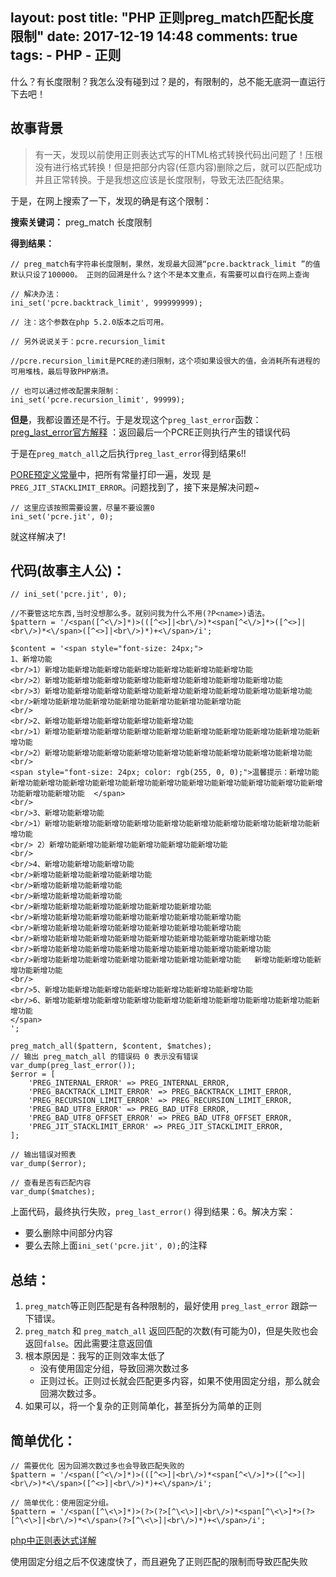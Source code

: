 layout: post
title: "PHP 正则preg_match匹配长度限制"
date: 2017-12-19 14:48
comments: true
tags: 
	- PHP
	- 正则
---

什么？有长度限制？我怎么没有碰到过？是的，有限制的，总不能无底洞一直运行下去吧！

## 故事背景
> 有一天，发现以前使用正则表达式写的HTML格式转换代码出问题了！压根没有进行格式转换！但是把部分内容(任意内容)删除之后，就可以匹配成功并且正常转换。于是我想这应该是长度限制，导致无法匹配结果。

<!--more-->
于是，在网上搜索了一下，发现的确是有这个限制：

**搜索关键词：** preg_match 长度限制

**得到结果：**

```
// preg_match有字符串长度限制，果然，发现最大回溯“pcre.backtrack_limit ”的值默认只设了100000。 正则的回溯是什么？这个不是本文重点，有需要可以自行在网上查询

// 解决办法：
ini_set('pcre.backtrack_limit', 999999999);

// 注：这个参数在php 5.2.0版本之后可用。

// 另外说说关于：pcre.recursion_limit

//pcre.recursion_limit是PCRE的递归限制，这个项如果设很大的值，会消耗所有进程的可用堆栈，最后导致PHP崩溃。

// 也可以通过修改配置来限制：
ini_set('pcre.recursion_limit', 99999);
```

**但是**，我都设置还是不行。于是发现这个`preg_last_error`函数：
[preg_last_error官方解释](http://php.net/manual/zh/function.preg-last-error.php) ：返回最后一个PCRE正则执行产生的错误代码

于是在`preg_match_all`之后执行`preg_last_error`得到结果`6`!!

[PORE预定义常量](http://php.net/manual/zh/pcre.constants.php)中，把所有常量打印一遍，发现 是 `PREG_JIT_STACKLIMIT_ERROR`。问题找到了，接下来是解决问题~

```
// 这里应该按照需要设置，尽量不要设置0
ini_set('pcre.jit', 0);
```
就这样解决了!


## 代码(故事主人公)：
```
// ini_set('pcre.jit', 0);

//不要管这坨东西,当时没想那么多。就别问我为什么不用(?P<name>)语法。
$pattern = '/<span([^<\/>]*)>(([^<>]|<br\/>)*<span[^<\/>]*>([^<>]|<br\/>)*<\/span>([^<>]|<br\/>)*)+<\/span>/i';

$content = '<span style="font-size: 24px;">
1、新增功能  
<br/>1）新增功能新增功能新增功能新增功能新增功能新增功能新增功能  
<br/>2）新增功能新增功能新增功能新增功能新增功能新增功能新增功能新增功能  
<br/>3）新增功能新增功能新增功能新增功能新增功能新增功能新增功能新增功能新增功能
<br/>新增功能新增功能新增功能新增功能新增功能新增功能新增功能  
<br/>
<br/>2、新增功能新增功能新增功能新增功能新增功能  
<br/>1）新增功能新增功能新增功能新增功能新增功能新增功能新增功能新增功能新增功能新增功能
<br/>2）新增功能新增功能新增功能新增功能新增功能新增功能新增功能新增功能新增功能
<br/>
<span style="font-size: 24px; color: rgb(255, 0, 0);">温馨提示：新增功能新增功能新增功能新增功能新增功能新增功能新增功能新增功能新增功能新增功能新增功能新增功能新增功能新增功能  </span>
<br/>
<br/>3、新增功能新增功能  
<br/>1）新增功能新增功能新增功能新增功能新增功能新增功能新增功能新增功能新增功能新增功能  
<br/> 2）新增功能新增功能新增功能新增功能新增功能新增功能  
<br/>
<br/>4、新增功能新增功能新增功能  
<br/>新增功能新增功能新增功能新增功能  
<br/>新增功能新增功能新增功能  
<br/>新增功能新增功能新增功能  
<br/>新增功能新增功能新增功能新增功能新增功能新增功能  
<br/>新增功能新增功能新增功能新增功能新增功能新增功能新增功能  
<br/>新增功能新增功能新增功能新增功能新增功能新增功能新增功能  
<br/>新增功能新增功能新增功能新增功能新增功能新增功能新增功能新增功能  
<br/>新增功能新增功能新增功能新增功能新增功能新增功能新增功能新增功能  
<br/>新增功能新增功能新增功能新增功能新增功能新增功能新增功能   新增功能新增功能新增功能新增功能  
<br/>
<br/>5、新增功能新增功能新增功能新增功能新增功能新增功能新增功能  
<br/>6、新增功能新增功能新增功能新增功能新增功能新增功能新增功能新增功能新增功能新增功能
</span>
';

preg_match_all($pattern, $content, $matches);
// 输出 preg_match_all 的错误码 0 表示没有错误
var_dump(preg_last_error());
$error = [
    'PREG_INTERNAL_ERROR' => PREG_INTERNAL_ERROR,
    'PREG_BACKTRACK_LIMIT_ERROR' => PREG_BACKTRACK_LIMIT_ERROR,
    'PREG_RECURSION_LIMIT_ERROR' => PREG_RECURSION_LIMIT_ERROR,
    'PREG_BAD_UTF8_ERROR' => PREG_BAD_UTF8_ERROR,
    'PREG_BAD_UTF8_OFFSET_ERROR' => PREG_BAD_UTF8_OFFSET_ERROR,
    'PREG_JIT_STACKLIMIT_ERROR' => PREG_JIT_STACKLIMIT_ERROR,
];

// 输出错误对照表
var_dump($error);

// 查看是否有匹配内容
var_dump($matches);
```

上面代码，最终执行失败，`preg_last_error()` 得到结果：6。解决方案：
* 要么删除中间部分内容
* 要么去除上面`ini_set('pcre.jit', 0);`的注释

## 总结：
1. `preg_match`等正则匹配是有各种限制的，最好使用 `preg_last_error` 跟踪一下错误。
2. `preg_match` 和 `preg_match_all` 返回匹配的次数(有可能为0)，但是失败也会返回`false`。因此需要注意返回值
3. 根本原因是：我写的正则效率太低了
    * 没有使用固定分组，导致回溯次数过多
    * 正则过长。正则过长就会匹配更多内容，如果不使用固定分组，那么就会回溯次数过多。
4. 如果可以，将一个复杂的正则简单化，甚至拆分为简单的正则

## 简单优化：
```
// 需要优化 因为回溯次数过多也会导致匹配失败的
$pattern = '/<span([^<\/>]*)>(([^<>]|<br\/>)*<span[^<\/>]*>([^<>]|<br\/>)*<\/span>([^<>]|<br\/>)*)+<\/span>/i';

// 简单优化：使用固定分组。
$pattern = '/<span([^\<\>]*)>(?>(?>[^\<\>]|<br\/>)*<span[^\<\>]*>(?>[^\<\>]|<br\/>)*<\/span>(?>[^\<\>]|<br\/>)*)+<\/span>/i';
```
[php中正则表达式详解](https://www.cnblogs.com/hellohell/p/5718319.html)

使用固定分组之后不仅速度快了，而且避免了正则匹配的限制而导致匹配失败